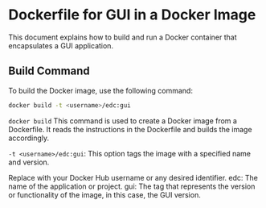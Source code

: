 # Dockerfile for GUI in a Docker Image

This document explains how to build and run a Docker container that encapsulates a GUI application.

## Build Command

To build the Docker image, use the following command:

```bash
docker build -t <username>/edc:gui
```
`docker build`
This command is used to create a Docker image from a Dockerfile. It reads the instructions in the Dockerfile and builds the image accordingly.

`-t <username>/edc:gui`:
This option tags the image with a specified name and version.

Replace <username> with your Docker Hub username or any desired identifier.
edc: The name of the application or project.
gui: The tag that represents the version or functionality of the image, in this case, the GUI version.
